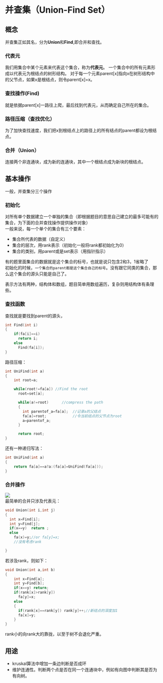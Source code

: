 # 并查集（Union-Find Set）
## 概念
并查集正如其名，分为**Union**和**Find**,即合并和查找。<br>

### 代表元
我们用集合中某个元素来代表这个集合，称为**代表元**。
一个集合中的所有元素形成以代表元为根结点的树形结构。
对于每一个元素parent[x]指向x在树形结构中的父节点，如果x是根结点，则令parent[x]=x。<br>
### 查找操作(Find)
就是依据parent[x]一路往上爬，最后找到代表元，从而确定自己所在的集合。<br>

### 路径压缩（查找优化）
为了加快查找速度，我们把x到根结点上的路径上的所有结点的parent都设为根结点。<br>

### 合并（Union）
连接两个非连通块，成为新的连通块，其中一个根结点成为新块的根结点。

## 基本操作
一般，并查集分三个操作

### 初始化
对所有单个数据建立一个单独的集合（即根据题目的意思自己建立的最多可能有的集合，为下面的合并查找操作提供操作对象）<br>
一般来说，每一个单个的集合有三个要素：<br>
* 集合所代表的数据（自定义）
* 集合的层次，用rank表示（初始化一般将rank都初始化为0）
* 集合的类别，用parent或是set表示（用指针指示）

有的题里面集合的数据就是这个集合的标号，也就是说只包含2和3，1省略了<br>
初始化的时候，`一个集合的parent都是这个集合自己的标号`。没有跟它同类的集合，那么这个集合的源头只能是自己了。

表示方法有两种，结构体和数组，题目简单用数组遍历，复杂则用结构体有条理些。

### 查找函数
查找就是要找到parent的源头，
```cpp
int Find(int i)
{
    if(fa[i]==i)
      return i;
    else
      Find(fa[i]);
}
```
路径压缩：
```cpp
int UniFind(int a)
{
    int root=a;

    while(root!=fa[a]) //Find the root
      root=set[a];

      while(a!=root)      //compress the path
      {
        int parentof_a=fa[a];  //记录a的父结点
        fa[a]=root;            //令当前结点的父节点为root
        a=parentof_a;
      }

      return root;
}
```
还有一种递归写法：
```cpp
int UniFind(int a)
{
    return fa[a]==a?a:(fa[a]=UniFind(fa[a]));
}
```

### 合并操作
![](https://img-blog.csdnimg.cn/20200611162913766.png)<br>
最简单的合并只涉及代表元：<br>
```cpp
void Union(int i,int j)
{
  int x=Find[i];
  int y=Find[j];
  if(x==y)  return ;
  else
    fa(x)=y;//or fa[y]=x;
    //没有考虑rank

}
```

若涉及rank，则如下：<br>
```cpp
void Union(int a,int b)
{
    int x=Find[a];
    int y=Find[b];
    if(x==y) return;
    if(rank[x]>rank[y])
      fa[y]=x;
    else
    {
      if(rank[x]==rank[y]) rank[y]++;//新结点的深度加1
      fa[x]=y;
    }
}
```
rank小的向rank大的靠拢，以至于树不会退化严重。
## 用途
* kruskal算法中增加一条边判断是否成环
* 维护连通性。判断两个点是否在同一个连通块中，例如有向图中判断其是否为有向树。
